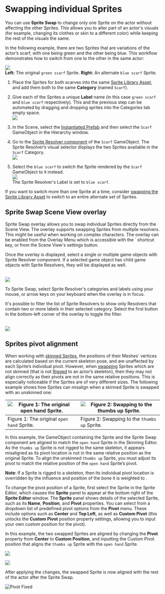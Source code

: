 # Swapping individual Sprites
You can use __Sprite Swap__ to change only one Sprite on the actor without affecting the other Sprites. This allows you to alter part of an actor's visuals (for example, changing its clothes or skin to a different color) while keeping the rest of the visuals the same.

In the following example, there are two Sprites that are variations of the actor’s scarf, with one being green and the other being blue. This workflow demonstrates how to switch from one to the other in the same actor:

![](images/bothscarves.PNG)<br/>__Left:__ The original `green scarf` Sprite. __Right:__ An alternate `blue scarf` Sprite.

1. Place the Sprites for both scarves into the same [Sprite Library Asset](SL-Asset.md), and add them both to the same **Category** (named `Scarf`).

2. Give each of the Sprites a unique __Label__ name (in this case `green scarf` and `blue scarf` respectively).
This and the previous step can be automated by dragging and dropping sprites into the Categories tab empty space.
<br/>![](images/2d-anim-change-parts-SLAsset.png)

3. In the Scene, select the [Instantiated Prefab](https://docs.unity3d.com/Manual/InstantiatingPrefabs.html) and then select the `Scarf` GameObject in the Hierarchy window.

4. Go to the [Sprite Resolver component](SL-Resolver.md) of the `Scarf` GameObject. The Sprite Resolver‘s visual selector displays the two Sprites available in the `Scarf` Category.<br/>![](images/2d-anim-change-parts-select-green.png)

5. Select the `blue scarf` to switch the Sprite rendered by the `Scarf` GameObject to it instead.<br/>![](images/2d-anim-change-parts-select-blue.png)<br/>The Sprite Resolver's Label is set to `blue scarf`.

If you want to switch more than one Sprite at a time, consider [swapping the Sprite Library Asset](SLASwap.md) to switch to an entire alternate set of Sprites.

## Sprite Swap Scene View overlay
Sprite Swap overlay allows you to swap individual Sprites directly from the Scene View. The overlay supports swapping Sprites from multiple resolvers. This might be useful when working on complex characters.
The overlay can be enabled from the Overlay Menu which is accessible with the ` shortcut key, or from the Scene View's settings button.

Once the overlay is displayed, select a single or multiple game objects with Sprite Resolver component. If a selected game object has child game objects with Sprite Resolvers, they will be displayed as well.

<br/>![](images/2D-animation-SResolver-overlay.png)

To Sprite Swap, select Sprite Resolver's categories and labels using your mouse, or arrow keys on your keyboard when the overlay is in focus. 

It's possible to filter the list of Sprite Resolvers to show only Resolvers that contain two or more labels in their selected category. Select the first button in the bottom-left corner of the overlay to toggle the filter.

<br/>![](images/2D-animation-SResolver-overlay-filter.png)

## Sprites pivot alignment
When working with [skinned Sprites](SkinningEditor.md), the positions of their Meshes' vertices are calculated based on the current skeleton pose, and are unaffected by each Sprite’s individual pivot. However, when [swapping](SpriteSwapIntro.md) Sprites which are not skinned (that is not [Rigged](SkinEdToolsShortcuts.md#bone-tools) to an actor’s skeleton), then they may not align correctly as their pivots are not in the same relative positions. This is especially noticeable if the Sprites are of very different sizes. The following example shows how Sprites can misalign when a skinned Sprite is swapped with an unskinned one:

| ![Figure 1: The original `open hand` Sprite.](images/Pivot_Scene_OpenHand.png) | ![Figure 2: Swapping to the `thumbs up` Sprite. ](images/Pivot_Scene_GestureOffset.png) |
| ----------------------- | ----------------------- |
| Figure 1: The original `open hand` Sprite. | Figure 2: Swapping to the `thumbs up` Sprite. |

In this example, the GameObject containing the Sprite and the Sprite Swap component are aligned to match the `open hand` Sprite in the Skinning Editor. As the `thumbs up` Sprite is not rigged to the same skeleton, it appears misaligned as its pivot location is not in the same relative position as the original Sprite. To align the unskinned  `thumbs up` Sprite, you must adjust its pivot to match the relative position of the `open hand` Sprite’s pivot.

__Note__: If a Sprite is rigged to a skeleton, then its individual pivot location is overridden by the influence and position of the bone it is weighted to .

To change the pivot position of a Sprite, first select the Sprite in the Sprite Editor, which causes the __Sprite__ panel to appear at the bottom right of the __Sprite Editor__ window. The __Sprite__ panel shows details of the selected Sprite, such as its __Name__, __Position__, and __Pivot__ properties. You can select from a dropdown list of predefined pivot options from the __Pivot__ menu. These include options such as __Center__ and __Top Left__, as well as __Custom Pivot__ (this unlocks the __Custom Pivot__ position property settings, allowing you to input your own custom position for the pivot).

In this example, the two swapped Sprites are aligned by changing the __Pivot__ property from __Center__ to __Custom Position__, and inputting the Custom Pivot position that aligns the `thumbs up` Sprite with the ``open hand`` Sprite.

![](images/Pivot_SpriteEditor_Gesture.png)

![](images/Pivot_SpriteEditor_Fixed.png)

After applying the changes, the swapped Sprite is now aligned with the rest of the actor after the Sprite Swap.

![Pivot Fixed](images/Pivot_Scene_Fixed.png)
